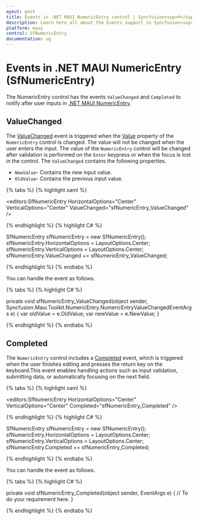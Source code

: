 ```yaml
---
ayout: post
title: Events in .NET MAUI NumericEntry control | Syncfusion<sup>®</sup>
description: Learn here all about the Events support in Syncfusion<sup>®</sup> .NET MAUI NumericEntry (SfNumericEntry) control and more details.
platform: maui
control: SfNumericEntry
documentation: ug
---
```


# Events in .NET MAUI NumericEntry (SfNumericEntry)

The NumericEntry control has the events `ValueChanged` and `Completed` to notify after user inputs in [.NET MAUI NumericEntry](https://help.syncfusion.com/cr/maui-toolkit/Syncfusion.Maui.Toolkit.NumericEntry.SfNumericEntry.html).

## ValueChanged

The [ValueChanged](https://help.syncfusion.com/cr/maui-toolkit/Syncfusion.Maui.Toolkit.NumericEntry.SfNumericEntry.html#Syncfusion_Maui_Toolkit_NumericEntry_SfNumericEntry_ValueChanged) event is triggered when the [Value](https://help.syncfusion.com/cr/maui-toolkit/Syncfusion.Maui.Toolkit.NumericEntry.SfNumericEntry.html#Syncfusion_Maui_Toolkit_NumericEntry_SfNumericEntry_Value) property of the `NumericEntry` control is changed. The value will not be changed when the user enters the input. The value of the `NumericEntry` control will be changed after validation is performed on the `Enter` keypress or when the focus is lost in the control. The `ValueChanged` contains the following properties.

 * `NewValue`- Contains the new input value.
 * `OldValue`- Contains the previous input value.

{% tabs %}
{% highlight xaml %}

<editors:SfNumericEntry HorizontalOptions="Center"
                        VerticalOptions="Center"
                        ValueChanged="sfNumericEntry_ValueChanged" />

{% endhighlight %}
{% highlight C# %}

SfNumericEntry sfNumericEntry = new SfNumericEntry();
sfNumericEntry.HorizontalOptions = LayoutOptions.Center;
sfNumericEntry.VerticalOptions = LayoutOptions.Center;
sfNumericEntry.ValueChanged += sfNumericEntry_ValueChanged;

{% endhighlight %}
{% endtabs %}

You can handle the event as follows.

{% tabs %}
{% highlight C# %}

private void sfNumericEntry_ValueChanged(object sender, Syncfusion.Maui.Toolkit.NumericEntry.NumericEntryValueChangedEventArgs e)
{
    var oldValue = e.OldValue;
    var newValue = e.NewValue;
}

{% endhighlight %}
{% endtabs %}

## Completed

The `NumericEntry` control includes a [Completed](https://help.syncfusion.com/cr/maui-toolkit/Syncfusion.Maui.Toolkit.NumericEntry.SfNumericEntry.html#Syncfusion_Maui_Toolkit_NumericEntry_SfNumericEntry_Completed) event, which is triggered when the user finishes editing and presses the return key on the keyboard.This event enables handling actions such as input validation, submitting data, or automatically focusing on the next field.

{% tabs %}
{% highlight xaml %}

<editors:SfNumericEntry HorizontalOptions="Center"
                        VerticalOptions="Center"
                        Completed="sfNumericEntry_Completed" />

{% endhighlight %}
{% highlight C# %}

SfNumericEntry sfNumericEntry = new SfNumericEntry();
sfNumericEntry.HorizontalOptions = LayoutOptions.Center;
sfNumericEntry.VerticalOptions = LayoutOptions.Center;
sfNumericEntry.Completed += sfNumericEntry_Completed;

{% endhighlight %}
{% endtabs %}

You can handle the event as follows.

{% tabs %}
{% highlight C# %}

private void sfNumericEntry_Completed(object sender, EventArgs e)
{
    // To do your requirement here.
}

{% endhighlight %}
{% endtabs %}
